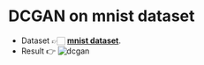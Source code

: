# DCGAN on mnist dataset
- Dataset 👉🏻 **[mnist dataset](https://www.tensorflow.org/datasets/catalog/mnist)**.
- Result 👉 ![dcgan](https://user-images.githubusercontent.com/78360814/136428240-d252cd43-93ab-47e2-81a1-31786a47a93a.gif)
